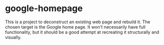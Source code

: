 # google-homepage
This is a project to deconstruct an existing web page and rebuild it. The chosen target is the Google home page. It won't necessarily have full functionality, but it should be a good attempt at recreating it structurally and visually.
